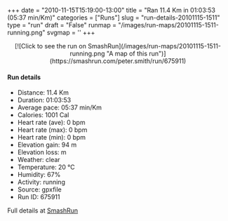 +++
date = "2010-11-15T15:19:00-13:00"
title = "Ran 11.4 Km in 01:03:53 (05:37 min/Km)"
categories = ["Runs"]
slug = "run-details-20101115-1511"
type = "run"
draft = "False"
runmap = "/images/run-maps/20101115-1511-running.png"
svgmap = '<polyline points="0 60, 1 62, 2 62, 10 53, 12 52, 16 50, 20 51, 24 51, 27 47, 30 47, 36 47, 42 48, 43 48, 49 51, 53 55, 56 57, 61 58, 63 58, 64 58, 71 57, 79 55, 82 53, 92 55, 97 53, 98 52, 99 51, 100 50, 97 46, 97 41, 94 39, 97 42, 97 45, 100 50, 98 53, 93 55, 92 56, 88 54, 82 53, 73 57, 62 59, 58 58, 54 56, 44 48, 40 47, 30 47, 27 47, 26 49, 23 52, 21 51, 18 50, 13 52, 10 52, 9 53, 6 52, 1 57">'
+++



<!--more-->

<center>
[![Click to see the run on SmashRun](/images/run-maps/20101115-1511-running.png "A map of this run")](https://smashrun.com/peter.smith/run/675911)
</center>

#### Run details

* Distance: 11.4 Km
* Duration: 01:03:53
* Average pace: 05:37 min/Km
* Calories: 1001 Cal
* Heart rate (ave): 0 bpm
* Heart rate (max): 0 bpm
* Heart rate (min): 0 bpm
* Elevation gain: 94 m
* Elevation loss:  m
* Weather: clear
* Temperature: 20 &deg;C
* Humidity: 67%
* Activity: running
* Source: gpxfile
* Run ID: 675911

Full details at [SmashRun](https://smashrun.com/peter.smith/run/675911)